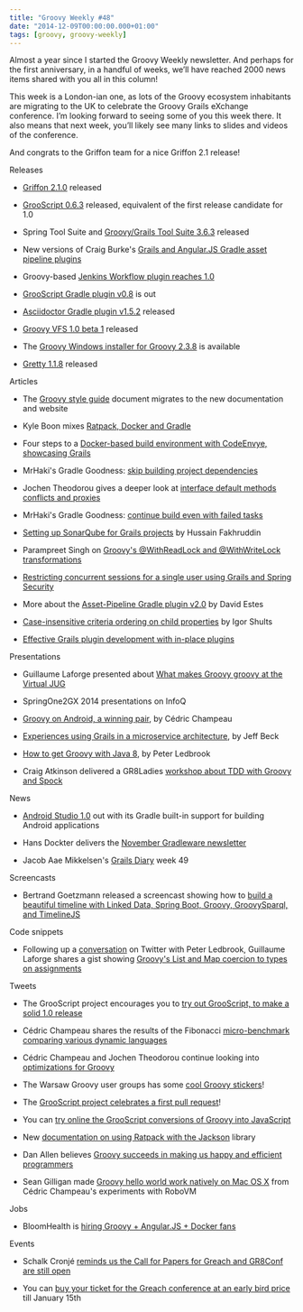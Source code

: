 ```yaml
---
title: "Groovy Weekly #48"
date: "2014-12-09T00:00:00.000+01:00"
tags: [groovy, groovy-weekly]
---
```


Almost a year since I started the Groovy Weekly newsletter. And perhaps for the first anniversary, in a handful of weeks, we’ll have reached 2000 news items shared with you all in this column!

  

This week is a London-ian one, as lots of the Groovy ecosystem inhabitants are migrating to the UK to celebrate the Groovy Grails eXchange conference. I’m looking forward to seeing some of you this week there. It also means that next week, you’ll likely see many links to slides and videos of the conference.

  

And congrats to the Griffon team for a nice Griffon 2.1 release!

Releases

*   [Griffon 2.1.0](http://groovy.329449.n5.nabble.com/ANN-Griffon-2-1-0-released-td5721850.html) released
    
*   [GrooScript 0.6.3](https://twitter.com/grooscript/status/540115721611927552) released, equivalent of the first release candidate for 1.0
    
*   Spring Tool Suite and [Groovy/Grails Tool Suite 3.6.3](https://spring.io/blog/2014/12/02/spring-tool-suite-and-groovy-grails-tool-suite-3-6-3-released) released
    
*   New versions of Craig Burke's [Grails and Angular.JS Gradle asset pipeline plugins](https://twitter.com/craigburke1/status/539876227382005760)
    
*   Groovy-based [Jenkins Workflow plugin reaches 1.0](http://jenkins-ci.org/content/workflow-plugin-10)
    
*   [GrooScript Gradle plugin v0.8](https://twitter.com/grooscript/status/540597302704865280) is out
    
*   [Asciidoctor Gradle plugin v1.5.2](https://twitter.com/gradleplugins/status/541981425181155329) released
    
*   [Groovy VFS 1.0 beta 1](http://groovy.329449.n5.nabble.com/ANN-Groovy-VFS-1-0-Beta-1-td5721839.html) released
    
*   The [Groovy Windows installer for Groovy 2.3.8](http://groovy.329449.n5.nabble.com/Windows-Installer-for-Groovy-2-3-8-td5721841.html) is available
    
*   [Gretty 1.1.8](https://twitter.com/andreyhihlovski/status/542045672623861760) released
    

Articles

*   The [Groovy style guide](http://beta.groovy-lang.org/style-guide.html) document migrates to the new documentation and website
    
*   Kyle Boon mixes [Ratpack, Docker and Gradle](http://kyleboon.org/blog/2014/08/14/ratpack-plus-docker-plus-gradle/)
    
*   Four steps to a [Docker-based build environment with CodeEnvye, showcasing Grails](http://blog.codenvy.com/cooking-custom-build-environments/)
    
*   MrHaki's Gradle Goodness: [skip building project dependencies](http://mrhaki.blogspot.fr/2014/12/gradle-goodness-skip-building-project.html)
    
*   Jochen Theodorou gives a deeper look at [interface default methods conflicts and proxies](http://blackdragsview.blogspot.de/2014/12/a-deeper-look-at-default-methods.html)
    
*   MrHaki's Gradle Goodness: [continue build even with failed tasks](http://mrhaki.blogspot.fr/2014/12/gradle-goodness-continue-build-even.html)
    
*   [Setting up SonarQube for Grails projects](http://hussain.io/2014/12/setting-up-sonarqube-for-grails-project/) by Hussain Fakhruddin
    
*   Parampreet Singh on [Groovy's @WithReadLock and @WithWriteLock transformations](http://www.intelligrape.com/blog/groovy-goodness-readwritelocks/)
    
*   [Restricting concurrent sessions for a single user using Grails and Spring Security](http://www.intelligrape.com/blog/restricting-concurrent-sessions-for-a-single-user-using-grails-and-spring-security/)
    
*   More about the [Asset-Pipeline Gradle plugin v2.0](http://davydotcom.com/blog/2014-12-03-asset-pipeline-2-0) by David Estes
    
*   [Case-insensitive criteria ordering on child properties](http://www.objectpartners.com/2014/12/03/case-insensitive-criteria-ordering-on-child-properties/) by Igor Shults
    
*   [Effective Grails plugin development with in-place plugins](http://www.groovy-code.com/2014/12/effective-grails-plugin-development.html)
    

Presentations

*   Guillaume Laforge presented about [What makes Groovy groovy at the Virtual JUG](https://twitter.com/virtualjug/status/539848790732472320)
    
*   SpringOne2GX 2014 presentations on InfoQ
    

*   [Groovy on Android, a winning pair](http://www.infoq.com/presentations/android-groovy-jvm), by Cédric Champeau
    
*   [Experiences using Grails in a microservice architecture](http://www.infoq.com/presentations/grails-microservices-arch), by Jeff Beck
    
*   [How to get Groovy with Java 8](http://www.infoq.com/presentations/groovy-java8-streams-api), by Peter Ledbrook
    

*   Craig Atkinson delivered a GR8Ladies [workshop about TDD with Groovy and Spock](https://twitter.com/craigatk1/status/542041878276096000)
    

News

*   [Android Studio 1.0](http://android-developers.blogspot.fr/2014/12/android-studio-10.html) out with its Gradle built-in support for building Android applications
    
*   Hans Dockter delivers the [November Gradleware newsletter](http://www.gradleware.com/newsletter/gradleware-newsletter-november-2014/)
    
*   Jacob Aae Mikkelsen's [Grails Diary](http://grydeske.net/news/show/73) week 49
    

Screencasts

*   Bertrand Goetzmann released a screencast showing how to [build a beautiful timeline with Linked Data, Spring Boot, Groovy, GroovySparql, and TimelineJS](https://www.youtube.com/watch?v=yktftRpoeg4&feature=youtu.be&a)
    

Code snippets

*   Following up a [conversation](https://twitter.com/cedricchampeau/status/539802492000026624) on Twitter with Peter Ledbrook, Guillaume Laforge shares a gist showing [Groovy's List and Map coercion to types on assignments](https://gist.github.com/glaforge/1f481e0f0d043260aa9a)
    

Tweets

*   The GrooScript project encourages you to [try out GrooScript, to make a solid 1.0 release](https://twitter.com/grooscript/status/540169463271018496)
    
*   Cédric Champeau shares the results of the Fibonacci [micro-benchmark comparing various dynamic languages](https://gist.github.com/melix/ea819c77c4b568660877)
    
*   Cédric Champeau and Jochen Theodorou continue looking into [optimizations for Groovy](https://twitter.com/cedricchampeau/status/540117338784530433)
    
*   The Warsaw Groovy user groups has some [cool Groovy stickers](https://twitter.com/szimano/status/540070403268673536)!
    
*   The [GrooScript project celebrates a first pull request](https://twitter.com/grooscript/status/539898692237795328)!
    
*   You can [try online the GrooScript conversions of Groovy into JavaScript](https://twitter.com/grooscript/status/540492118721298433)
    
*   New [documentation on using Ratpack with the Jackson](https://twitter.com/ratpackweb/status/541908183212490752) library
    
*   Dan Allen believes [Groovy succeeds in making us happy and efficient programmers](https://twitter.com/mojavelinux/status/541554762575929344)
    
*   Sean Gilligan made [Groovy hello world work natively on Mac OS X](https://twitter.com/msgilligan/status/539295258962436097) from Cédric Champeau's experiments with RoboVM
    

Jobs

*   BloomHealth is [hiring Groovy + Angular.JS + Docker fans](https://twitter.com/shoemaker/status/540187482013573120)
    

Events

*   Schalk Cronjé [reminds us the Call for Papers for Greach and GR8Conf are still open](https://twitter.com/ysb33r/status/540415402246172672)
    
*   You can [buy your ticket for the Greach conference at an early bird price](http://groovy.329449.n5.nabble.com/Ann-Greach-You-can-buy-your-tickets-td5721819.html) till January 15th